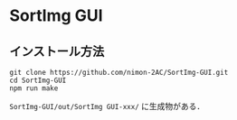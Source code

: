 # SortImg GUI

## インストール方法

```shell
git clone https://github.com/nimon-2AC/SortImg-GUI.git
cd SortImg-GUI
npm run make
```

`SortImg-GUI/out/SortImg GUI-xxx/` に生成物がある．
